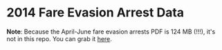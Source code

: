 2014 Fare Evasion Arrest Data
=============================

**Note**: Because the April-June fare evasion arrests PDF is 124 MB (!!!), it's not in this repo. You can grab it [here](https://muckrock.s3.amazonaws.com/foia_files/9-3-14_MR12459_RES.pdf).